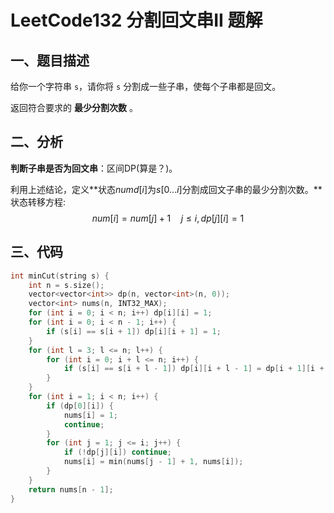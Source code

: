 # LeetCode132 分割回文串II 题解

## 一、题目描述

给你一个字符串 `s`，请你将 `s` 分割成一些子串，使每个子串都是回文。

返回符合要求的 **最少分割次数** 。



## 二、分析

**判断子串是否为回文串**：区间DP(算是？)。

利用上述结论，定义**状态$numd[i]$为$s[0...i]$分割成回文子串的最少分割次数。**状态转移方程:
$$
num[i] = num[j] + 1 \quad j \le i, dp[j][i]=1
$$


## 三、代码

```c++
int minCut(string s) {
    int n = s.size();
    vector<vector<int>> dp(n, vector<int>(n, 0));
    vector<int> nums(n, INT32_MAX);
    for (int i = 0; i < n; i++) dp[i][i] = 1;
    for (int i = 0; i < n - 1; i++) {
        if (s[i] == s[i + 1]) dp[i][i + 1] = 1;
    }
    for (int l = 3; l <= n; l++) {
        for (int i = 0; i + l <= n; i++) {
            if (s[i] == s[i + l - 1]) dp[i][i + l - 1] = dp[i + 1][i + l - 2];
        }
    }
    for (int i = 1; i < n; i++) {
        if (dp[0][i]) {
            nums[i] = 1;
            continue;
        }
        for (int j = 1; j <= i; j++) {
            if (!dp[j][i]) continue;
            nums[i] = min(nums[j - 1] + 1, nums[i]);
        }
    }
    return nums[n - 1];
}
```

